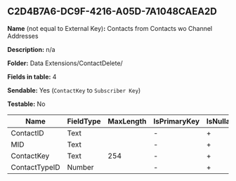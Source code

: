 ## C2D4B7A6-DC9F-4216-A05D-7A1048CAEA2D

**Name** (not equal to External Key)**:** Contacts from Contacts wo Channel Addresses

**Description:** n/a

**Folder:** Data Extensions/ContactDelete/

**Fields in table:** 4

**Sendable:** Yes (`ContactKey` to `Subscriber Key`)

**Testable:** No

| Name | FieldType | MaxLength | IsPrimaryKey | IsNullable | DefaultValue |
| --- | --- | --- | --- | --- | --- |
| ContactID | Text |  | - | + |  |
| MID | Text |  | - | + |  |
| ContactKey | Text | 254 | - | + |  |
| ContactTypeID | Number |  | - | + |  |
